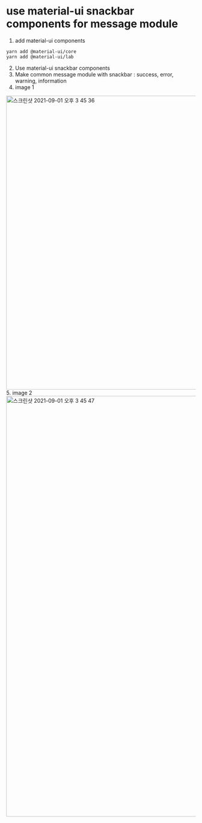 # use material-ui snackbar components for message module
1. add material-ui components
```
yarn add @material-ui/core
yarn add @material-ui/lab
```
2. Use material-ui snackbar components
3. Make common message module with snackbar : success, error, warning, information 
4. image 1
<img width="781" alt="스크린샷 2021-09-01 오후 3 45 36" src="https://user-images.githubusercontent.com/53844621/131624719-8f3b6899-7aaa-4e30-985f-64b2dd960998.png">
5. image 2
<img width="1118" alt="스크린샷 2021-09-01 오후 3 45 47" src="https://user-images.githubusercontent.com/53844621/131624774-dcd30a60-e71c-41ff-9684-47e99d34aabb.png">
